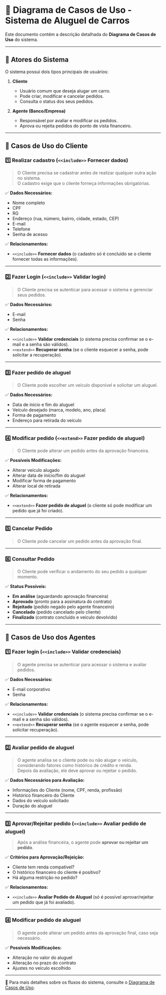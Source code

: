 # 📌 Diagrama de Casos de Uso - Sistema de Aluguel de Carros

Este documento contém a descrição detalhada do **Diagrama de Casos de Uso** do sistema.

---

## 📌 Atores do Sistema
O sistema possui dois tipos principais de usuários:

1. **Cliente**  
   - Usuário comum que deseja alugar um carro.  
   - Pode criar, modificar e cancelar pedidos.  
   - Consulta o status dos seus pedidos.  

2. **Agente (Banco/Empresa)**  
   - Responsável por avaliar e modificar os pedidos.  
   - Aprova ou rejeita pedidos do ponto de vista financeiro.  

---

## 📌 Casos de Uso do Cliente

### **1️⃣ Realizar cadastro (`<<include>>` Fornecer dados)**
> O Cliente precisa se cadastrar antes de realizar qualquer outra ação no sistema.  
> O cadastro exige que o cliente forneça informações obrigatórias.

✅ **Dados Necessários:**
- Nome completo
- CPF
- RG
- Endereço (rua, número, bairro, cidade, estado, CEP)
- E-mail
- Telefone
- Senha de acesso

✅ **Relacionamentos:**
- `<<include>>` **Fornecer dados** (o cadastro só é concluído se o cliente fornecer todas as informações).

---

### **2️⃣ Fazer Login (`<<include>>` Validar login)**
> O Cliente precisa se autenticar para acessar o sistema e gerenciar seus pedidos.

✅ **Dados Necessários:**
- E-mail
- Senha

✅ **Relacionamentos:**
- `<<include>>` **Validar credenciais** (o sistema precisa confirmar se o e-mail e a senha são válidos).
- `<<extend>>` **Recuperar senha** (se o cliente esquecer a senha, pode solicitar a recuperação).

---

### **3️⃣ Fazer pedido de aluguel**
> O Cliente pode escolher um veículo disponível e solicitar um aluguel.

✅ **Dados Necessários:**
- Data de início e fim do aluguel
- Veículo desejado (marca, modelo, ano, placa)
- Forma de pagamento
- Endereço para retirada do veículo

---

### **4️⃣ Modificar pedido (`<<extend>>` Fazer pedido de aluguel)**
> O Cliente pode alterar um pedido antes da aprovação financeira.

✅ **Possíveis Modificações:**
- Alterar veículo alugado
- Alterar data de início/fim do aluguel
- Modificar forma de pagamento
- Alterar local de retirada

✅ **Relacionamentos:**
- `<<extend>>` **Fazer pedido de aluguel** (o cliente só pode modificar um pedido que já foi criado).

---

### **5️⃣ Cancelar Pedido**
> O Cliente pode cancelar um pedido antes da aprovação final.

---

### **6️⃣ Consultar Pedido**
> O Cliente pode verificar o andamento do seu pedido a qualquer momento.

✅ **Status Possíveis:**
- **Em análise** (aguardando aprovação financeira)
- **Aprovado** (pronto para a assinatura do contrato)
- **Rejeitado** (pedido negado pelo agente financeiro)
- **Cancelado** (pedido cancelado pelo cliente)
- **Finalizado** (contrato concluído e veículo devolvido)

---

## 📌 Casos de Uso dos Agentes

### **1️⃣ Fazer login (`<<include>>` Validar credenciais)**
> O agente precisa se autenticar para acessar o sistema e avaliar pedidos.

✅ **Dados Necessários:**
- E-mail corporativo  
- Senha  

✅ **Relacionamentos:**
- `<<include>>` **Validar credenciais** (o sistema precisa confirmar se o e-mail e a senha são válidos).  
- `<<extend>>` **Recuperar senha** (se o agente esquecer a senha, pode solicitar recuperação).  

---

### **2️⃣ Avaliar pedido de aluguel**
> O agente analisa se o cliente pode ou não alugar o veículo, considerando fatores como histórico de crédito e renda.  
> Depois da avaliação, ele deve aprovar ou rejeitar o pedido.

✅ **Dados Necessários para Avaliação:**
- Informações do Cliente (nome, CPF, renda, profissão)  
- Histórico financeiro do Cliente  
- Dados do veículo solicitado  
- Duração do aluguel  

---

### **3️⃣ Aprovar/Rejeitar pedido (`<<include>>` Avaliar pedido de aluguel)**
> Após a análise financeira, o agente pode **aprovar ou rejeitar um pedido**.

✅ **Critérios para Aprovação/Rejeição:**
- Cliente tem renda compatível?  
- O histórico financeiro do cliente é positivo?  
- Há alguma restrição no pedido?  

✅ **Relacionamentos:**
- `<<include>>` **Avaliar Pedido de Aluguel** (só é possível aprovar/rejeitar um pedido que já foi avaliado).  

---

### **4️⃣ Modificar pedido de aluguel**
> O agente pode alterar um pedido antes da aprovação final, caso seja necessário.

✅ **Possíveis Modificações:**
- Alteração no valor do aluguel  
- Alteração no prazo do contrato  
- Ajustes no veículo escolhido  

---

📌 Para mais detalhes sobre os fluxos do sistema, consulte o [Diagrama de Casos de Uso](./LAB02-Diagrama-Casos-de-Uso.png).
